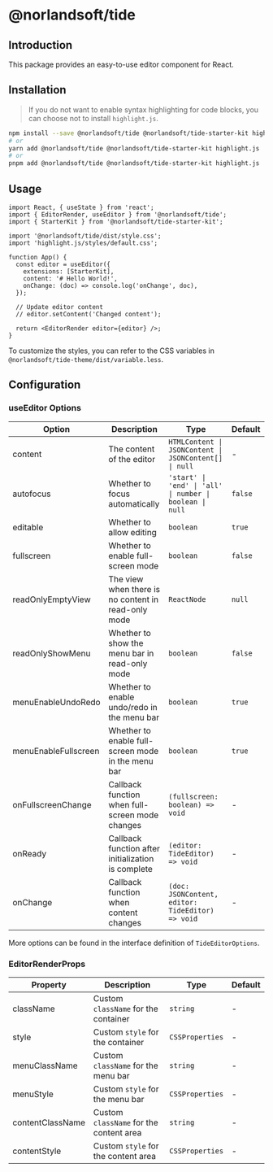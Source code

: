 # @norlandsoft/tide

## Introduction

This package provides an easy-to-use editor component for React.

## Installation

> If you do not want to enable syntax highlighting for code blocks, you can choose not to install `highlight.js`.

```bash
npm install --save @norlandsoft/tide @norlandsoft/tide-starter-kit highlight.js
# or
yarn add @norlandsoft/tide @norlandsoft/tide-starter-kit highlight.js
# or
pnpm add @norlandsoft/tide @norlandsoft/tide-starter-kit highlight.js
```

## Usage

```tsx
import React, { useState } from 'react';
import { EditorRender, useEditor } from '@norlandsoft/tide';
import { StarterKit } from '@norlandsoft/tide-starter-kit';

import '@norlandsoft/tide/dist/style.css';
import 'highlight.js/styles/default.css';

function App() {
  const editor = useEditor({
    extensions: [StarterKit],
    content: '# Hello World!',
    onChange: (doc) => console.log('onChange', doc),
  });

  // Update editor content
  // editor.setContent('Changed content');

  return <EditorRender editor={editor} />;
}
```

To customize the styles, you can refer to the CSS variables in `@norlandsoft/tide-theme/dist/variable.less`.

## Configuration

### useEditor Options

| Option               | Description                                         | Type                                                     | Default |
| -------------------- | --------------------------------------------------- | -------------------------------------------------------- | ------- |
| content              | The content of the editor                           | `HTMLContent \| JSONContent \| JSONContent[] \| null`    | -       |
| autofocus            | Whether to focus automatically                      | `'start' \| 'end' \| 'all' \| number \| boolean \| null` | `false` |
| editable             | Whether to allow editing                            | `boolean`                                                | `true`  |
| fullscreen           | Whether to enable full-screen mode                  | `boolean`                                                | `false` |
| readOnlyEmptyView    | The view when there is no content in read-only mode | `ReactNode`                                              | `null`  |
| readOnlyShowMenu     | Whether to show the menu bar in read-only mode      | `boolean`                                                | `false` |
| menuEnableUndoRedo   | Whether to enable undo/redo in the menu bar         | `boolean`                                                | `true`  |
| menuEnableFullscreen | Whether to enable full-screen mode in the menu bar  | `boolean`                                                | `true`  |
| onFullscreenChange   | Callback function when full-screen mode changes     | `(fullscreen: boolean) => void`                          | -       |
| onReady              | Callback function after initialization is complete  | `(editor: TideEditor) => void`                           | -       |
| onChange             | Callback function when content changes              | `(doc: JSONContent, editor: TideEditor) => void`         | -       |

More options can be found in the interface definition of `TideEditorOptions`.

### EditorRenderProps

| Property         | Description                             | Type            | Default |
| ---------------- | --------------------------------------- | --------------- | ------- |
| className        | Custom `className` for the container    | `string`        | -       |
| style            | Custom `style` for the container        | `CSSProperties` | -       |
| menuClassName    | Custom `className` for the menu bar     | `string`        | -       |
| menuStyle        | Custom `style` for the menu bar         | `CSSProperties` | -       |
| contentClassName | Custom `className` for the content area | `string`        | -       |
| contentStyle     | Custom `style` for the content area     | `CSSProperties` | -       |
